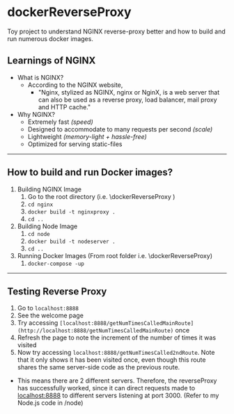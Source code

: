 # dockerReverseProxy
Toy project to understand NGINX reverse-proxy better and how to build and run numerous docker images.

## Learnings of NGINX

- What is NGINX?
    - According to the NGINX website,
        - "Nginx, stylized as NGINX, nginx or NginX, is a web server that can also be used as a reverse proxy, load balancer, mail proxy and HTTP cache."
- Why NGINX?
    - Extremely fast *(speed)*
    - Designed to accommodate to many requests per second *(scale)*
    - Lightweight *(memory-light + hassle-free)*
    - Optimized for serving static-files
    

---

## How to build and run Docker images?

1. Building NGINX Image
    1. Go to the root directory (i.e. \dockerReverseProxy )
    2. `cd nginx` 
    3. `docker build -t nginxproxy .`      
    4. `cd ..`
2. Building Node Image
    1. `cd node`
    2. `docker build -t nodeserver .`        
    3. `cd ..`
3. Running Docker Images (From root folder i.e. \dockerReverseProxy)
    1. `docker-compose -up`

---

## Testing Reverse Proxy

1. Go to `localhost:8888`
2. See the welcome page  
3. Try accessing `[localhost:8888/getNumTimesCalledMainRoute](http://localhost:8888/getNumTimesCalledMainRoute)` once 
4. Refresh the page to note the increment of the number of times it was visited
5. Now try accessing `localhost:8888/getNumTimesCalled2ndRoute`. Note that it only shows it has been visited once, even though this route shares the same server-side code as the previous route.

- This means there are 2 different servers. Therefore, the reverseProxy has successfully worked, since it can direct requests made to [localhost:8888](http://localhost:8888) to different servers listening at port 3000. (Refer to my Node.js code in /node)
